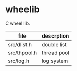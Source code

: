 # wheelib

C wheel lib.

| file         | descrption  |
| ------------ | ----------- |
| src/dlist.h  | double list |
| src/thpool.h | thread pool |
| src/log.h    | log system  |
